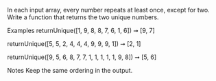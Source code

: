 In each input array, every number repeats at least once, except for two. Write a function that returns the two unique numbers.

Examples
returnUnique([1, 9, 8, 8, 7, 6, 1, 6]) ➞ [9, 7]

returnUnique([5, 5, 2, 4, 4, 4, 9, 9, 9, 1]) ➞ [2, 1]

returnUnique([9, 5, 6, 8, 7, 7, 1, 1, 1, 1, 1, 9, 8]) ➞ [5, 6]

Notes
Keep the same ordering in the output.